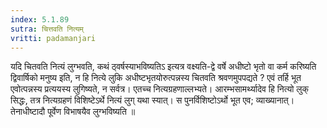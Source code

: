 ```yaml
---
index: 5.1.89
sutra: चित्तवति नित्यम्
vritti: padamanjari
---
```


  यदि चितवति नित्यं लुग्भवति, कथं ठ्वर्षस्याभविष्यतिऽ इत्यत्र वक्ष्यति-द्वे वर्षे अधीष्टो भृतो वा कर्म करिष्यति द्विवार्षिको मनुष्य इति, न हि नित्ये लुकि अधीष्टभृतयोरुत्पन्नस्य चितवति श्रवणमुपपद्यते ? एवं तर्हि भूत एवोत्पन्नस्य प्रत्ययस्य लुगिष्यते, न सर्वत्र। एतच्च नित्यग्रहणाल्लभ्यते। आरम्भसामर्थ्यादेव हि नित्यो लुक् सिद्धः, तत्र नित्यग्रहणं विशिष्टेऽर्थे नित्यं लुग् यथा स्यात्। स पुनर्विशिष्टोऽर्थो भूत एव; व्याख्यानात्। तेनाधीष्टादौ पूर्वेण विभाषयैव लुग्भविष्यति ॥